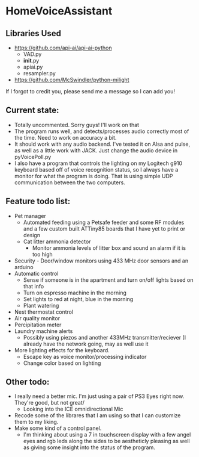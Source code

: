 # HomeVoiceAssistant

## Libraries Used
* https://github.com/api-ai/api-ai-python
  * VAD.py
  * __init__.py
  * apiai.py
  * resampler.py
* https://github.com/McSwindler/python-milight

If I forgot to credit you, please send me a message so I can add you!

## Current state: <br />
  * Totally uncommented. Sorry guys! I'll work on that  <br />
  * The program runs well, and detects/processes audio correctly most of the time. Need to work on accuracy a bit.  <br />
  * It should work with any audio backend. I've tested it on Alsa and pulse, as well as a little work with JACK. Just change the audio device in pyVoicePoll.py  <br />
  * I also have a program that controls the lighting on my Logitech g910 keyboard based off of voice recognition status, so I always have a monitor for what the program is doing. That is using simple UDP communication between the two computers.  <br />


## Feature todo list:
  * Pet manager
    * Automated feeding using a Petsafe feeder and some RF modules and a few custom built ATTiny85 boards that I have yet to print or design
    * Cat litter ammonia detector
      * Monitor ammonia levels of litter box and sound an alarm if it is too high
  * Security - Door/window monitors using 433 MHz door sensors and an arduino
  * Automatic control
    * Sense if someone is in the apartment and turn on/off lights based on that info
    * Turn on espresso machine in the morning
    * Set lights to red at night, blue in the morning
    * Plant watering
  * Nest thermostat control
  * Air quality monitor
  * Percipitation meter
  * Laundry machine alerts
    * Possibly using piezos and another 433MHz transmitter/reciever (I already have the network going, may as well use it
  * More lighting effects for the keyboard.
    * Escape key as voice monitor/processing indicator
    * Change color based on lighting
    
## Other todo:
  * I really need a better mic. I'm just using a pair of PS3 Eyes right now. They're good, but not great/
    * Looking into the ICE omnidirectional Mic
  * Recode some of the librares that I am using so that I can customize them to my liking.
  * Make some kind of a control panel. 
    * I'm thinking about using a 7 in touchscreen display with a few angel eyes and rgb leds along the sides to be aestheticly pleasing as well as giving some insight into the status of the program.
